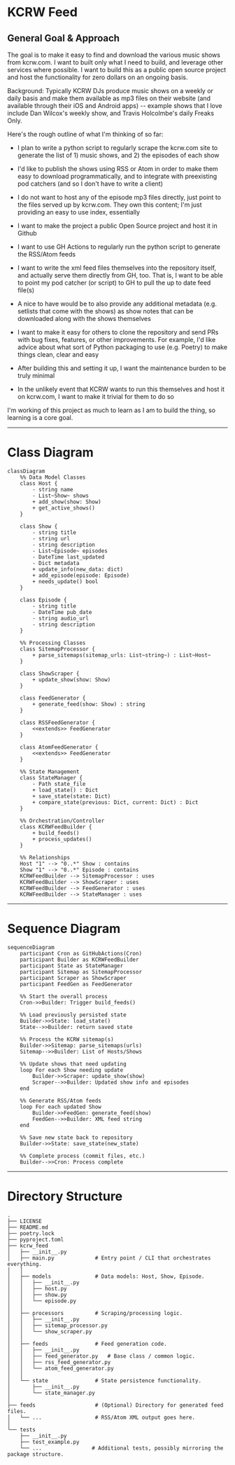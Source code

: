 # KCRW Feed

## General Goal & Approach

The goal is to make it easy to find and download the various music shows from kcrw.com. I want to built only what I need to build, and leverage other services where possible. I want to build this as a public open source project and host the functionality for zero dollars on an ongoing basis.

Background: Typically KCRW DJs produce music shows on a weekly or daily basis and make them available as mp3 files on their website (and available through their iOS and Android apps) -- example shows that I love include Dan Wilcox's weekly show, and Travis Holcolmbe's daily Freaks Only.

Here's the rough outline of what I'm thinking of so far:

- I plan to write a python script to regularly scrape the kcrw.com site to generate the list of 1) music shows, and 2) the episodes of each show

- I'd like to publish the shows using RSS or Atom in order to make them easy to download programmatically, and to integrate with preexisting pod catchers (and so I don't have to write a client)

- I do not want to host any of the episode mp3 files directly, just point to the files served up by kcrw.com. They own this content; I'm just providing an easy to use index, essentially

- I want to make the project a public Open Source project and host it in Github

- I want to use GH Actions to regularly run the python script to generate the RSS/Atom feeds

- I want to write the xml feed files themselves into the repository itself, and actually serve them directly from GH, too. That is, I want to be able to point my pod catcher (or script) to GH to pull the up to date feed file(s)

- A nice to have would be to also provide any additional metadata (e.g. setlists that come with the shows) as show notes that can be downloaded along with the shows themselves

- I want to make it easy for others to clone the repository and send PRs with bug fixes, features, or other improvements. For example, I'd like advice about what sort of Python packaging to use (e.g. Poetry) to make things clean, clear and easy

- After building this and setting it up, I want the maintenance burden to be truly minimal

- In the unlikely event that KCRW wants to run this themselves and host it on kcrw.com, I want to make it trivial for them to do so

I'm working of this project as much to learn as I am to build the thing, so learning is a core goal.

---

# Class Diagram

```mermaid
classDiagram
    %% Data Model Classes
    class Host {
        - string name
        - List~Show~ shows
        + add_show(show: Show)
        + get_active_shows()
    }
    
    class Show {
        - string title
        - string url
        - string description
        - List~Episode~ episodes
        - DateTime last_updated
        - Dict metadata
        + update_info(new_data: dict)
        + add_episode(episode: Episode)
        + needs_update() bool
    }
    
    class Episode {
        - string title
        - DateTime pub_date
        - string audio_url
        - string description
    }
    
    %% Processing Classes
    class SitemapProcessor {
        + parse_sitemaps(sitemap_urls: List~string~) : List~Host~
    }
    
    class ShowScraper {
        + update_show(show: Show)
    }
    
    class FeedGenerator {
        + generate_feed(show: Show) : string
    }
    
    class RSSFeedGenerator {
        <<extends>> FeedGenerator
    }
    
    class AtomFeedGenerator {
        <<extends>> FeedGenerator
    }
    
    %% State Management
    class StateManager {
        - Path state_file
        + load_state() : Dict
        + save_state(state: Dict)
        + compare_state(previous: Dict, current: Dict) : Dict
    }
    
    %% Orchestration/Controller
    class KCRWFeedBuilder {
        + build_feeds()
        + process_updates()
    }
    
    %% Relationships
    Host "1" --> "0..*" Show : contains
    Show "1" --> "0..*" Episode : contains
    KCRWFeedBuilder --> SitemapProcessor : uses
    KCRWFeedBuilder --> ShowScraper : uses
    KCRWFeedBuilder --> FeedGenerator : uses
    KCRWFeedBuilder --> StateManager : uses
```

---

# Sequence Diagram

```mermaid
sequenceDiagram
    participant Cron as GitHubActions(Cron)
    participant Builder as KCRWFeedBuilder
    participant State as StateManager
    participant Sitemap as SitemapProcessor
    participant Scraper as ShowScraper
    participant FeedGen as FeedGenerator

    %% Start the overall process
    Cron->>Builder: Trigger build_feeds()
    
    %% Load previously persisted state
    Builder->>State: load_state()
    State-->>Builder: return saved state
    
    %% Process the KCRW sitemap(s)
    Builder->>Sitemap: parse_sitemaps(urls)
    Sitemap-->>Builder: List of Hosts/Shows
    
    %% Update shows that need updating
    loop For each Show needing update
        Builder->>Scraper: update_show(show)
        Scraper-->>Builder: Updated show info and episodes
    end

    %% Generate RSS/Atom feeds
    loop For each updated Show
        Builder->>FeedGen: generate_feed(show)
        FeedGen-->>Builder: XML feed string
    end
    
    %% Save new state back to repository
    Builder->>State: save_state(new_state)
    
    %% Complete process (commit files, etc.)
    Builder-->>Cron: Process complete
```

---

# Directory Structure

```
.
├── LICENSE
├── README.md
├── poetry.lock
├── pyproject.toml
├── kcrw_feed
│   ├── __init__.py
│   ├── main.py             # Entry point / CLI that orchestrates everything.
│   │
│   ├── models              # Data models: Host, Show, Episode.
│   │   ├── __init__.py
│   │   ├── host.py
│   │   ├── show.py
│   │   └── episode.py
│   │
│   ├── processors          # Scraping/processing logic.
│   │   ├── __init__.py
│   │   ├── sitemap_processor.py
│   │   └── show_scraper.py
│   │
│   ├── feeds               # Feed generation code.
│   │   ├── __init__.py
│   │   ├── feed_generator.py   # Base class / common logic.
│   │   ├── rss_feed_generator.py
│   │   └── atom_feed_generator.py
│   │
│   └── state               # State persistence functionality.
│       ├── __init__.py
│       └── state_manager.py
│
├── feeds                   # (Optional) Directory for generated feed files.
│   └── ...                 # RSS/Atom XML output goes here.
│
└── tests
    ├── __init__.py
    ├── test_example.py
    └── ...                # Additional tests, possibly mirroring the package structure.
```
